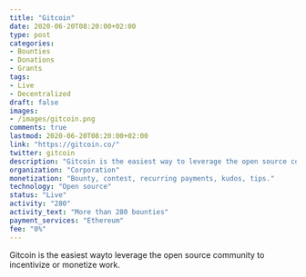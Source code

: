 ```yaml
---
title: "Gitcoin"
date: 2020-06-20T08:20:00+02:00
type: post
categories:
- Bounties
- Donations
- Grants
tags:
- Live
- Decentralized
draft: false
images:
- /images/gitcoin.png
comments: true
lastmod: 2020-06-20T08:20:00+02:00
link: "https://gitcoin.co/"
twitter: gitcoin
description: "Gitcoin is the easiest way to leverage the open source community to incentivize or monetize work."
organization: "Corporation"
monetization: "Bounty, contest, recurring payments, kudos, tips."
technology: "Open source"
status: "Live"
activity: "280"
activity_text: "More than 280 bounties"
payment_services: "Ethereum"
fee: "0%"
---
```


Gitcoin is the easiest wayto leverage the open source community to incentivize or monetize work.<!--more-->

